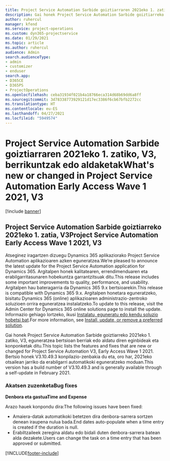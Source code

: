 ```yaml
---
title: Project Service Automation Sarbide goiztiarraren 2021eko 1. zatiko, V3, berrikuntzak edo aldaketak
description: Gai honek Project Service Automation Sarbide goiztiarreko 2021eko 1. zatiko, V3, eguneratzea bertsioan berrian eskuragarri dauden eginbideak eta konponketak ditu.
author: ruhercul
manager: kfend
ms.service: project-operations
ms.custom: dyn365-projectservice
ms.date: 01/29/2021
ms.topic: article
ms.author: ruhercul
audience: Admin
search.audienceType:
- admin
- customizer
- enduser
search.app:
- D365CE
- D365PS
- ProjectOperations
ms.openlocfilehash: ceba31934f021b4a18766eca314d68b69dd6a8ff
ms.sourcegitcommit: 3d78338773929121d17ec3386f6cb67bfb2272cc
ms.translationtype: HT
ms.contentlocale: eu-ES
ms.lasthandoff: 04/27/2021
ms.locfileid: "5949574"
---
```

# <a name="whats-new-or-changed-in-project-service-automation-early-access-wave-1-2021-v3"></a><span data-ttu-id="6d5ab-103">Project Service Automation Sarbide goiztiarraren 2021eko 1. zatiko, V3, berrikuntzak edo aldaketak</span><span class="sxs-lookup"><span data-stu-id="6d5ab-103">What's new or changed in Project Service Automation Early Access Wave 1 2021, V3</span></span>

[!include [banner](../includes/psa-now-project-operations.md)]

## <a name="project-service-automation-early-access-wave-1-2021-v3"></a><span data-ttu-id="6d5ab-104">Project Service Automation Sarbide goiztiarreko 2021eko 1. zatia, V3</span><span class="sxs-lookup"><span data-stu-id="6d5ab-104">Project Service Automation Early Access Wave 1 2021, V3</span></span>

<span data-ttu-id="6d5ab-105">Atseginez iragartzen dizuegu Dynamics 365 aplikaziorako Project Service Automation aplikazioaren azken eguneratzea.</span><span class="sxs-lookup"><span data-stu-id="6d5ab-105">We’re pleased to announce the latest update for the Project Service Automation application for Dynamics 365.</span></span> <span data-ttu-id="6d5ab-106">Argitalpen honek kalitatearen, errendimenduaren eta erabilgarritasunaren hobekuntza garrantzitsuak ditu.</span><span class="sxs-lookup"><span data-stu-id="6d5ab-106">This release includes some important improvements to quality, performance, and usability.</span></span> <span data-ttu-id="6d5ab-107">Argitalpen hau bateragarria da Dynamics 365 9.x bertsioarekin.</span><span class="sxs-lookup"><span data-stu-id="6d5ab-107">This release is compatible with Dynamics 365 9.x.</span></span> <span data-ttu-id="6d5ab-108">Argitalpen honetara eguneratzeko, bisitatu Dynamics 365 (online) aplikazioaren administrazio-zentroko soluzioen orrira eguneratzea instalatzeko.</span><span class="sxs-lookup"><span data-stu-id="6d5ab-108">To update to this release, visit the Admin Center for Dynamics 365 online solutions page to install the update.</span></span> <span data-ttu-id="6d5ab-109">Informazio gehiago lortzeko, ikusi [Instalatu, eguneratu edo kendu soluzio hobetsi bat](/power-platform/admin/install-remove-preferred-solution).</span><span class="sxs-lookup"><span data-stu-id="6d5ab-109">For more information, see [Install, update, or remove a preferred solution](/power-platform/admin/install-remove-preferred-solution).</span></span>

<span data-ttu-id="6d5ab-110">Gai honek Project Service Automation Sarbide goiztiarreko 2021eko 1. zatiko, V3, eguneratzea bertsioan berriak edo aldatu diren eginbideak eta konponketak ditu.</span><span class="sxs-lookup"><span data-stu-id="6d5ab-110">This topic lists the features and fixes that are new or changed for Project Service Automation V3, Early Access Wave 1 2021.</span></span> <span data-ttu-id="6d5ab-111">Bertsio honek V3.10.49.3 konpilazio-zenbakia du eta, oro har, 2021eko otsailean jarriko da erabilgarri automatikoki eguneratzeko moduan.</span><span class="sxs-lookup"><span data-stu-id="6d5ab-111">This version has a build number of V3.10.49.3 and is generally available through a self-update in February 2021.</span></span>


### <a name="bug-fixes"></a><span data-ttu-id="6d5ab-112">Akatsen zuzenketa</span><span class="sxs-lookup"><span data-stu-id="6d5ab-112">Bug fixes</span></span>

<span data-ttu-id="6d5ab-113">**Denbora eta gastua**</span><span class="sxs-lookup"><span data-stu-id="6d5ab-113">**Time and Expense**</span></span>

<span data-ttu-id="6d5ab-114">Arazo hauek konpondu dira:</span><span class="sxs-lookup"><span data-stu-id="6d5ab-114">The following issues have been fixed:</span></span>

- <span data-ttu-id="6d5ab-115">Amaiera-datak automatikoki betetzen dira denbora-sarrera sortzen denean iraupena nulua bada.</span><span class="sxs-lookup"><span data-stu-id="6d5ab-115">End dates auto-populate when a time entry is created if the duration is null.</span></span>
- <span data-ttu-id="6d5ab-116">Erabiltzaileek zeregina aldatu edo bidali duten denbora-sarrera batean alda dezakete.</span><span class="sxs-lookup"><span data-stu-id="6d5ab-116">Users can change the task on a time entry that has been approved or submitted.</span></span>


[!INCLUDE[footer-include](../includes/footer-banner.md)]